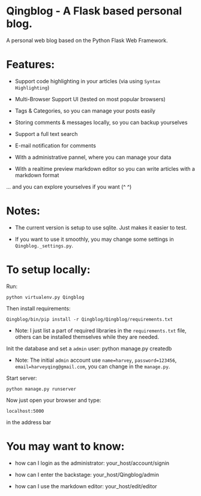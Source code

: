 Qingblog - A Flask based personal blog.
=======================================

A personal web blog based on the Python Flask Web Framework.

Features:
======

- Support code highlighting in your articles (via using `Syntax Highlighting`)

- Multi-Browser Support UI (tested on most popular browsers)

- Tags & Categories, so you can manage your posts easily

- Storing comments & messages locally, so you can backup yourselves

- Support a full text search

- E-mail notification for comments

- With a administrative pannel, where you can manage your data

- With a realtime preview markdown editor so you can write articles with a markdown format

...
and you can explore yourselves if you want (^ ^)

Notes:
======

- The current version is setup to use sqlite. Just makes it easier to test.

- If you want to use it smoothly, you may change some settings in `Qingblog._settings.py`.


To setup locally:
======
Run:

    python virtualenv.py Qingblog

Then install requirements:

    Qingblog/bin/pip install -r Qingblog/Qingblog/requirements.txt

* Note: I just list a part of required libraries in the `requirements.txt` file, others can be installed themselves while they are needed.

Init the database and set a `admin` user:
   python manage.py createdb

* Note: The initial `admin` account use `name=harvey`, `password=123456`, `email=harveyqing@gmail.com`, you can change in the `manage.py`.

Start server:

    python manage.py runserver

Now just open your browser and type:
    
    localhost:5000

in the address bar

You may want to know:
======
- how can I login as the administrator:
    your_host/account/signin

- how can I enter the backstage:
    your_host/Qingblog/admin

- how can I use the markdown editor:
    your_host/edit/editor
